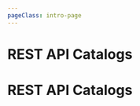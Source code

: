 ```yaml
---
pageClass: intro-page
---
```


# REST API Catalogs

<!-- markdownlint-disable-next-line -->
# REST API Catalogs
